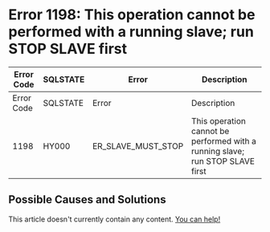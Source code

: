 
# Error 1198: This operation cannot be performed with a running slave; run STOP SLAVE first


| Error Code | SQLSTATE | Error | Description |
| --- | --- | --- | --- |
| Error Code | SQLSTATE | Error | Description |
| 1198 | HY000 | ER_SLAVE_MUST_STOP | This operation cannot be performed with a running slave; run STOP SLAVE first |




## Possible Causes and Solutions


This article doesn't currently contain any content. [You can help!](/kb/en/writing-and-editing-knowledge-base-articles/)

